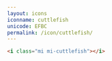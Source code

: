 ```yaml
---
layout: icons
iconname: cuttlefish
unicode: EFBC
permalink: /icon/cuttlefish/
---
```


``` html
<i class="mi mi-cuttlefish"></i>
```
